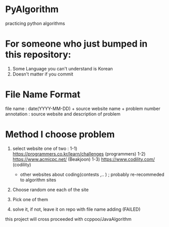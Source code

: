 # PyAlgorithm
practicing python algorithms

# For someone who just bumped in this repository:
1. Some Language you can't understand is Korean
2. Doesn't matter if you commit

# File Name Format

file name   : date(YYYY-MM-DD) + source website name + problem number
annotation  : source website and description of problem

# Method I choose problem
1. select website one of two : 
    1-1) https://programmers.co.kr/learn/challenges (programmers)
    1-2) https://www.acmicpc.net/ (Beakjoon)
    1-3) https://www.codility.com/ (codility)
    *    other websites about coding(contests ,.. ) ; probably re-recommeded to algorithm sites
    
2. Choose random one each of the site 
3. Pick one of them
4. solve it, if not, leave it on repo with file name adding (FAILED)

this project will cross proceeded with ccppoo/JavaAlgorithm
